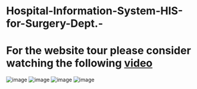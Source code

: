 # Hospital-Information-System-HIS-for-Surgery-Dept.-

# For the website tour please consider watching the following [video](team18_website_tour.mp4)
![image](https://user-images.githubusercontent.com/61247704/145687210-aeeb12b6-a7db-402c-83ba-468168d9e2c5.png)
![image](https://user-images.githubusercontent.com/61247704/145687213-7ba3906c-52dd-4a7a-b08f-8f9d736b5df5.png)
![image](https://user-images.githubusercontent.com/61247704/145687249-61e2cd2e-d744-4f55-b4bb-9bee0e60b866.png)
![image](https://user-images.githubusercontent.com/61247704/145687224-f0adaf54-0702-47bf-99f6-98092e862d68.png)
